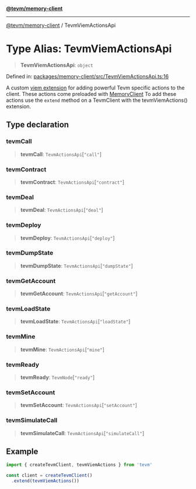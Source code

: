 [**@tevm/memory-client**](../README.md)

***

[@tevm/memory-client](../globals.md) / TevmViemActionsApi

# Type Alias: TevmViemActionsApi

> **TevmViemActionsApi**: `object`

Defined in: [packages/memory-client/src/TevmViemActionsApi.ts:16](https://github.com/evmts/tevm-monorepo/blob/main/packages/memory-client/src/TevmViemActionsApi.ts#L16)

A custom [viem extension](https://viem.sh/docs/clients/custom#extending-with-actions-or-configuration) for adding powerful
Tevm specific actions to the client. These actions come preloaded with [MemoryClient](https://tevm.sh/reference/tevm/memory-client/type-aliases/memoryclient/)
To add these actions use the `extend` method on a TevmClient with the tevmViemActions() extension.

## Type declaration

### tevmCall

> **tevmCall**: `TevmActionsApi`\[`"call"`\]

### tevmContract

> **tevmContract**: `TevmActionsApi`\[`"contract"`\]

### tevmDeal

> **tevmDeal**: `TevmActionsApi`\[`"deal"`\]

### tevmDeploy

> **tevmDeploy**: `TevmActionsApi`\[`"deploy"`\]

### tevmDumpState

> **tevmDumpState**: `TevmActionsApi`\[`"dumpState"`\]

### tevmGetAccount

> **tevmGetAccount**: `TevmActionsApi`\[`"getAccount"`\]

### tevmLoadState

> **tevmLoadState**: `TevmActionsApi`\[`"loadState"`\]

### tevmMine

> **tevmMine**: `TevmActionsApi`\[`"mine"`\]

### tevmReady

> **tevmReady**: `TevmNode`\[`"ready"`\]

### tevmSetAccount

> **tevmSetAccount**: `TevmActionsApi`\[`"setAccount"`\]

### tevmSimulateCall

> **tevmSimulateCall**: `TevmActionsApi`\[`"simulateCall"`\]

## Example

```typescript
import { createTevmClient, tevmViemActions } from 'tevm'

const client = createTevmClient()
  .extend(tevmViemActions())
```
